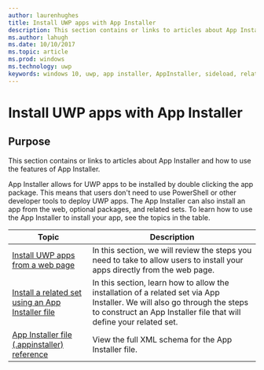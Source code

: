 ```yaml
---
author: laurenhughes
title: Install UWP apps with App Installer
description: This section contains or links to articles about App Installer and how to use the features of App Installer. 
ms.author: lahugh
ms.date: 10/10/2017
ms.topic: article
ms.prod: windows
ms.technology: uwp
keywords: windows 10, uwp, app installer, AppInstaller, sideload, related set, optional packages
---
```


# Install UWP apps with App Installer

## Purpose
This section contains or links to articles about App Installer and how to use the features of App Installer. 

App Installer allows for UWP apps to be installed by double clicking the app package. This means that users don't need to use PowerShell or other developer tools to deploy UWP apps. The App Installer can also install an app from the web, optional packages, and related sets. To learn how to use the App Installer to install your app, see the topics in the table.

| Topic | Description |
|-------|-------------|
| [Install UWP apps from a web page](installing-UWP-apps-web.md) | In this section, we will review the steps you need to take to allow users to install your apps directly from the web page. |
| [Install a related set using an App Installer file](install-related-set.md) | In this section, learn how to allow the installation of a related set via App Installer. We will also go through the steps to construct an App Installer file that will define your related set. |
| [App Installer file (.appinstaller) reference](https://docs.microsoft.com/uwp/schemas/appinstallerschema/app-installer-file) | View the full XML schema for the App Installer file. |